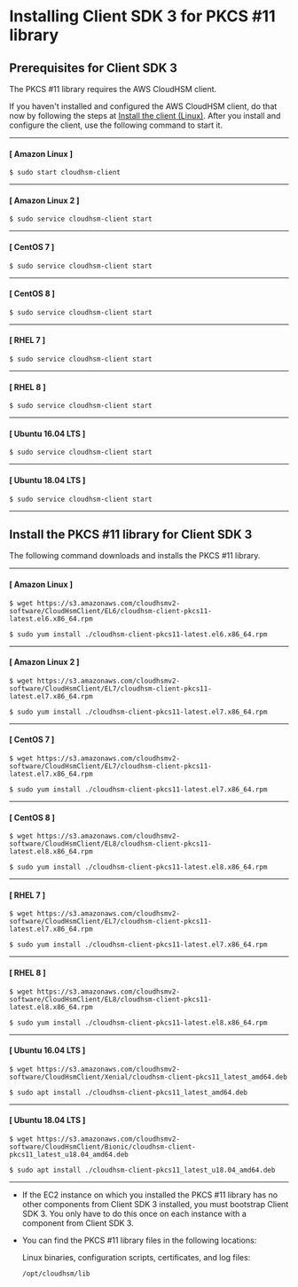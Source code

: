 # Installing Client SDK 3 for PKCS \#11 library<a name="install-pkcs11-v3"></a>

## Prerequisites for Client SDK 3<a name="pkcs11-library-prerequisites"></a>

The PKCS \#11 library requires the AWS CloudHSM client\.

If you haven't installed and configured the AWS CloudHSM client, do that now by following the steps at [Install the client \(Linux\)](cmu-install-and-configure-client-linux.md)\. After you install and configure the client, use the following command to start it\. 

------
#### [ Amazon Linux ]

```
$ sudo start cloudhsm-client
```

------
#### [ Amazon Linux 2 ]

```
$ sudo service cloudhsm-client start
```

------
#### [ CentOS 7 ]

```
$ sudo service cloudhsm-client start
```

------
#### [ CentOS 8 ]

```
$ sudo service cloudhsm-client start
```

------
#### [ RHEL 7 ]

```
$ sudo service cloudhsm-client start
```

------
#### [ RHEL 8 ]

```
$ sudo service cloudhsm-client start
```

------
#### [ Ubuntu 16\.04 LTS ]

```
$ sudo service cloudhsm-client start
```

------
#### [ Ubuntu 18\.04 LTS ]

```
$ sudo service cloudhsm-client start
```

------

## Install the PKCS \#11 library for Client SDK 3<a name="install-pkcs11-library"></a>

The following command downloads and installs the PKCS \#11 library\.

------
#### [ Amazon Linux ]

```
$ wget https://s3.amazonaws.com/cloudhsmv2-software/CloudHsmClient/EL6/cloudhsm-client-pkcs11-latest.el6.x86_64.rpm
```

```
$ sudo yum install ./cloudhsm-client-pkcs11-latest.el6.x86_64.rpm
```

------
#### [ Amazon Linux 2 ]

```
$ wget https://s3.amazonaws.com/cloudhsmv2-software/CloudHsmClient/EL7/cloudhsm-client-pkcs11-latest.el7.x86_64.rpm
```

```
$ sudo yum install ./cloudhsm-client-pkcs11-latest.el7.x86_64.rpm
```

------
#### [ CentOS 7 ]

```
$ wget https://s3.amazonaws.com/cloudhsmv2-software/CloudHsmClient/EL7/cloudhsm-client-pkcs11-latest.el7.x86_64.rpm
```

```
$ sudo yum install ./cloudhsm-client-pkcs11-latest.el7.x86_64.rpm
```

------
#### [ CentOS 8 ]

```
$ wget https://s3.amazonaws.com/cloudhsmv2-software/CloudHsmClient/EL8/cloudhsm-client-pkcs11-latest.el8.x86_64.rpm
```

```
$ sudo yum install ./cloudhsm-client-pkcs11-latest.el8.x86_64.rpm
```

------
#### [ RHEL 7 ]

```
$ wget https://s3.amazonaws.com/cloudhsmv2-software/CloudHsmClient/EL7/cloudhsm-client-pkcs11-latest.el7.x86_64.rpm
```

```
$ sudo yum install ./cloudhsm-client-pkcs11-latest.el7.x86_64.rpm
```

------
#### [ RHEL 8 ]

```
$ wget https://s3.amazonaws.com/cloudhsmv2-software/CloudHsmClient/EL8/cloudhsm-client-pkcs11-latest.el8.x86_64.rpm
```

```
$ sudo yum install ./cloudhsm-client-pkcs11-latest.el8.x86_64.rpm
```

------
#### [ Ubuntu 16\.04 LTS ]

```
$ wget https://s3.amazonaws.com/cloudhsmv2-software/CloudHsmClient/Xenial/cloudhsm-client-pkcs11_latest_amd64.deb
```

```
$ sudo apt install ./cloudhsm-client-pkcs11_latest_amd64.deb
```

------
#### [ Ubuntu 18\.04 LTS ]

```
$ wget https://s3.amazonaws.com/cloudhsmv2-software/CloudHsmClient/Bionic/cloudhsm-client-pkcs11_latest_u18.04_amd64.deb
```

```
$ sudo apt install ./cloudhsm-client-pkcs11_latest_u18.04_amd64.deb
```

------
+ If the EC2 instance on which you installed the PKCS \#11 library has no other components from Client SDK 3 installed, you must bootstrap Client SDK 3\. You only have to do this once on each instance with a component from Client SDK 3\.
+ You can find the PKCS \#11 library files in the following locations:

  Linux binaries, configuration scripts, certificates, and log files:

  ```
  /opt/cloudhsm/lib
  ```